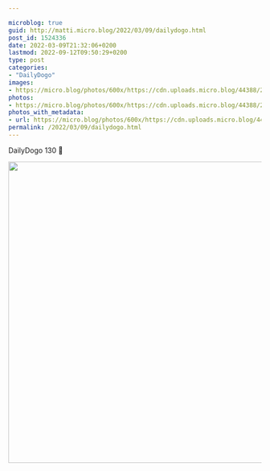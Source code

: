 ```yaml
---

microblog: true
guid: http://matti.micro.blog/2022/03/09/dailydogo.html
post_id: 1524336
date: 2022-03-09T21:32:06+0200
lastmod: 2022-09-12T09:50:29+0200
type: post
categories:
- "DailyDogo"
images:
- https://micro.blog/photos/600x/https://cdn.uploads.micro.blog/44388/2022/a40e8341b4.jpg
photos:
- https://micro.blog/photos/600x/https://cdn.uploads.micro.blog/44388/2022/a40e8341b4.jpg
photos_with_metadata:
- url: https://micro.blog/photos/600x/https://cdn.uploads.micro.blog/44388/2022/a40e8341b4.jpg
permalink: /2022/03/09/dailydogo.html
---
```

DailyDogo 130 🐶

<img src="https://micro.blog/photos/600x/https://blog.martin-haehnel.de/uploads/2022/a40e8341b4.jpg" width="600" height="600" alt="" />
